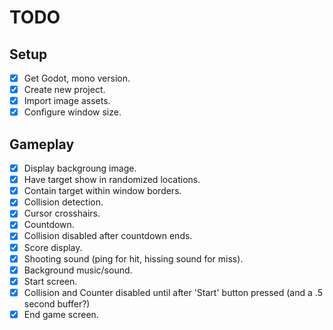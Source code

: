 # TODO

## Setup

- [x] Get Godot, mono version.
- [x] Create new project.
- [x] Import image assets.
- [x] Configure window size.

## Gameplay

- [x] Display backgroung image.
- [x] Have target show in randomized locations.
- [x] Contain target within window borders.
- [x] Collision detection.
- [x] Cursor crosshairs.
- [x] Countdown.
- [x] Collision disabled after countdown ends.
- [x] Score display.
- [x] Shooting sound (ping for hit, hissing sound for miss).
- [x] Background music/sound.
- [x] Start screen.
- [x] Collision and Counter disabled until after 'Start' button pressed (and a .5 second buffer?)
- [x] End game screen.
